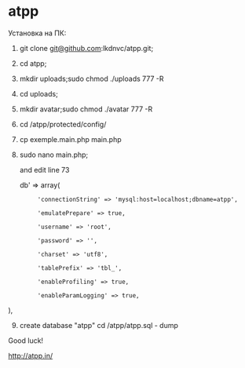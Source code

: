 atpp
====
Установка на ПК:


1) git clone git@github.com:lkdnvc/atpp.git;

2) cd atpp;

4) mkdir uploads;sudo chmod ./uploads 777 -R

5) cd uploads;

5) mkdir avatar;sudo chmod ./avatar 777 -R

6) cd /atpp/protected/config/

7) cp exemple.main.php main.php

8) sudo nano main.php; 

   and edit line 73
   
   db' => array(
   
            'connectionString' => 'mysql:host=localhost;dbname=atpp',
            
            'emulatePrepare' => true,
            
            'username' => 'root',
            
            'password' => '',
            
            'charset' => 'utf8',
            
            'tablePrefix' => 'tbl_',
            
            'enableProfiling' => true,
            
            'enableParamLogging' => true,
            
  ),
  
9) create database "atpp" cd /atpp/atpp.sql - dump


Good luck!



http://atpp.in/

